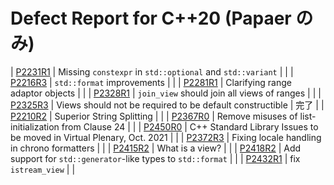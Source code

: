 # Defect Report for C++20 (Papaer のみ)

| [P2231R1](https://wg21.link/p2231r1) | Missing `constexpr` in `std::optional` and `std::variant` | |
| [P2216R3](https://wg21.link/p2216r3) | `std::format` improvements | |
| [P2281R1](https://wg21.link/p2281r1) | Clarifying range adaptor objects | |
| [P2328R1](https://wg21.link/p2328r1) | `join_view` should join all views of ranges | |
| [P2325R3](https://wg21.link/p2325r3) | Views should not be required to be default constructible | 完了 |
| [P2210R2](https://wg21.link/p2210r2) | Superior String Splitting | |
| [P2367R0](https://wg21.link/p2367r0) | Remove misuses of list-initialization from Clause 24 | |
| [P2450R0](https://wg21.link/p2450r0) | C++ Standard Library Issues to be moved in Virtual Plenary, Oct. 2021 | |
| [P2372R3](https://wg21.link/p2372r3) | Fixing locale handling in chrono formatters | |
| [P2415R2](https://wg21.link/p2415r2) | What is a view? | |
| [P2418R2](https://wg21.link/p2418r2) | Add support for `std::generator`-like types to `std::format` | |
| [P2432R1](https://wg21.link/p2432r1) | fix `istream_view` | |
